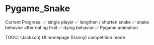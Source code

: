 # Pygame_Snake
Current Progress:
✅ single player
✅ lengthen / shorten snake
✅ snake behavior after eating fruit
✅ dying behavior
✅ Pygame animation

TODO:
(Jackson)   UI homepage
(Danny)     competition mode
